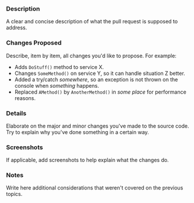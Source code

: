 ### Description
A clear and concise description of what the pull request is supposed to address.

### Changes Proposed
Describe, item by item, all changes you'd like to propose. For example:

- Adds `DoStuff()` method to service X.
- Changes `SomeMethod()` on service Y, so it can handle situation Z better.
- Added a try/catch *somewhere*, so an exception is not thrown on the console when *something* happens.
- Replaced `AMethod()` by `AnotherMethod()` in *some place* for performance reasons.

### Details
Elaborate on the major and minor changes you've made to the source code. Try to explain why you've done something in a certain way.

### Screenshots
If applicable, add screenshots to help explain what the changes do.

### Notes
Write here additional considerations that weren't covered on the previous topics.